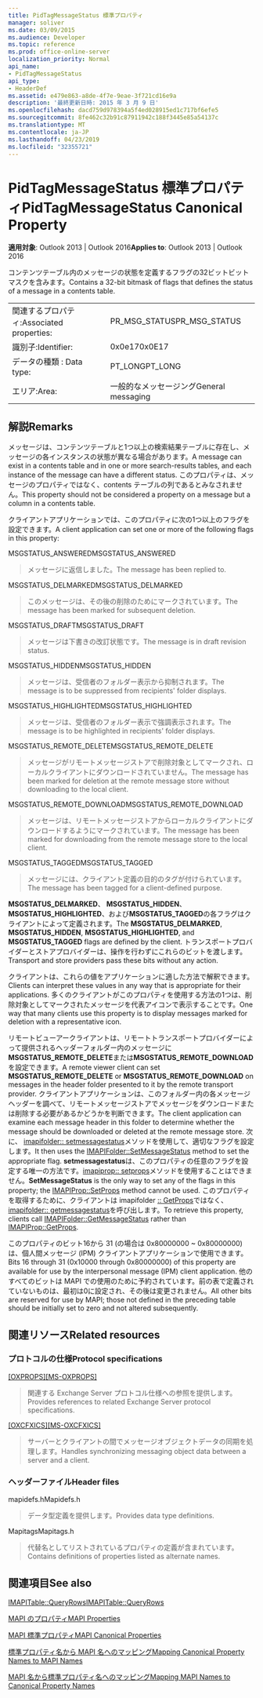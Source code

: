 ```yaml
---
title: PidTagMessageStatus 標準プロパティ
manager: soliver
ms.date: 03/09/2015
ms.audience: Developer
ms.topic: reference
ms.prod: office-online-server
localization_priority: Normal
api_name:
- PidTagMessageStatus
api_type:
- HeaderDef
ms.assetid: e479e863-a8de-4f7e-9eae-3f721cd16e9a
description: '最終更新日時: 2015 年 3 月 9 日'
ms.openlocfilehash: dacd759d978394a5f4ed028915ed1c717bf6efe5
ms.sourcegitcommit: 8fe462c32b91c87911942c188f3445e85a54137c
ms.translationtype: MT
ms.contentlocale: ja-JP
ms.lasthandoff: 04/23/2019
ms.locfileid: "32355721"
---
```

# <a name="pidtagmessagestatus-canonical-property"></a><span data-ttu-id="1fe08-103">PidTagMessageStatus 標準プロパティ</span><span class="sxs-lookup"><span data-stu-id="1fe08-103">PidTagMessageStatus Canonical Property</span></span>

  
  
<span data-ttu-id="1fe08-104">**適用対象**: Outlook 2013 | Outlook 2016</span><span class="sxs-lookup"><span data-stu-id="1fe08-104">**Applies to**: Outlook 2013 | Outlook 2016</span></span> 
  
<span data-ttu-id="1fe08-105">コンテンツテーブル内のメッセージの状態を定義するフラグの32ビットビットマスクを含みます。</span><span class="sxs-lookup"><span data-stu-id="1fe08-105">Contains a 32-bit bitmask of flags that defines the status of a message in a contents table.</span></span> 
  
|||
|:-----|:-----|
|<span data-ttu-id="1fe08-106">関連するプロパティ:</span><span class="sxs-lookup"><span data-stu-id="1fe08-106">Associated properties:</span></span>  <br/> |<span data-ttu-id="1fe08-107">PR_MSG_STATUS</span><span class="sxs-lookup"><span data-stu-id="1fe08-107">PR_MSG_STATUS</span></span>  <br/> |
|<span data-ttu-id="1fe08-108">識別子:</span><span class="sxs-lookup"><span data-stu-id="1fe08-108">Identifier:</span></span>  <br/> |<span data-ttu-id="1fe08-109">0x0e17</span><span class="sxs-lookup"><span data-stu-id="1fe08-109">0x0E17</span></span>  <br/> |
|<span data-ttu-id="1fe08-110">データの種類 : </span><span class="sxs-lookup"><span data-stu-id="1fe08-110">Data type:</span></span>  <br/> |<span data-ttu-id="1fe08-111">PT_LONG</span><span class="sxs-lookup"><span data-stu-id="1fe08-111">PT_LONG</span></span>  <br/> |
|<span data-ttu-id="1fe08-112">エリア:</span><span class="sxs-lookup"><span data-stu-id="1fe08-112">Area:</span></span>  <br/> |<span data-ttu-id="1fe08-113">一般的なメッセージング</span><span class="sxs-lookup"><span data-stu-id="1fe08-113">General messaging</span></span>  <br/> |
   
## <a name="remarks"></a><span data-ttu-id="1fe08-114">解説</span><span class="sxs-lookup"><span data-stu-id="1fe08-114">Remarks</span></span>

<span data-ttu-id="1fe08-115">メッセージは、コンテンツテーブルと1つ以上の検索結果テーブルに存在し、メッセージの各インスタンスの状態が異なる場合があります。</span><span class="sxs-lookup"><span data-stu-id="1fe08-115">A message can exist in a contents table and in one or more search-results tables, and each instance of the message can have a different status.</span></span> <span data-ttu-id="1fe08-116">このプロパティは、メッセージのプロパティではなく、contents テーブルの列であるとみなされません。</span><span class="sxs-lookup"><span data-stu-id="1fe08-116">This property should not be considered a property on a message but a column in a contents table.</span></span> 
  
<span data-ttu-id="1fe08-117">クライアントアプリケーションでは、このプロパティに次の1つ以上のフラグを設定できます。</span><span class="sxs-lookup"><span data-stu-id="1fe08-117">A client application can set one or more of the following flags in this property:</span></span> 
  
<span data-ttu-id="1fe08-118">MSGSTATUS_ANSWERED</span><span class="sxs-lookup"><span data-stu-id="1fe08-118">MSGSTATUS_ANSWERED</span></span> 
  
> <span data-ttu-id="1fe08-119">メッセージに返信しました。</span><span class="sxs-lookup"><span data-stu-id="1fe08-119">The message has been replied to.</span></span> 
    
<span data-ttu-id="1fe08-120">MSGSTATUS_DELMARKED</span><span class="sxs-lookup"><span data-stu-id="1fe08-120">MSGSTATUS_DELMARKED</span></span> 
  
> <span data-ttu-id="1fe08-121">このメッセージは、その後の削除のためにマークされています。</span><span class="sxs-lookup"><span data-stu-id="1fe08-121">The message has been marked for subsequent deletion.</span></span> 
    
<span data-ttu-id="1fe08-122">MSGSTATUS_DRAFT</span><span class="sxs-lookup"><span data-stu-id="1fe08-122">MSGSTATUS_DRAFT</span></span> 
  
> <span data-ttu-id="1fe08-123">メッセージは下書きの改訂状態です。</span><span class="sxs-lookup"><span data-stu-id="1fe08-123">The message is in draft revision status.</span></span> 
    
<span data-ttu-id="1fe08-124">MSGSTATUS_HIDDEN</span><span class="sxs-lookup"><span data-stu-id="1fe08-124">MSGSTATUS_HIDDEN</span></span> 
  
> <span data-ttu-id="1fe08-125">メッセージは、受信者のフォルダー表示から抑制されます。</span><span class="sxs-lookup"><span data-stu-id="1fe08-125">The message is to be suppressed from recipients' folder displays.</span></span> 
    
<span data-ttu-id="1fe08-126">MSGSTATUS_HIGHLIGHTED</span><span class="sxs-lookup"><span data-stu-id="1fe08-126">MSGSTATUS_HIGHLIGHTED</span></span> 
  
> <span data-ttu-id="1fe08-127">メッセージは、受信者のフォルダー表示で強調表示されます。</span><span class="sxs-lookup"><span data-stu-id="1fe08-127">The message is to be highlighted in recipients' folder displays.</span></span> 
    
<span data-ttu-id="1fe08-128">MSGSTATUS_REMOTE_DELETE</span><span class="sxs-lookup"><span data-stu-id="1fe08-128">MSGSTATUS_REMOTE_DELETE</span></span> 
  
> <span data-ttu-id="1fe08-129">メッセージがリモートメッセージストアで削除対象としてマークされ、ローカルクライアントにダウンロードされていません。</span><span class="sxs-lookup"><span data-stu-id="1fe08-129">The message has been marked for deletion at the remote message store without downloading to the local client.</span></span> 
    
<span data-ttu-id="1fe08-130">MSGSTATUS_REMOTE_DOWNLOAD</span><span class="sxs-lookup"><span data-stu-id="1fe08-130">MSGSTATUS_REMOTE_DOWNLOAD</span></span> 
  
> <span data-ttu-id="1fe08-131">メッセージは、リモートメッセージストアからローカルクライアントにダウンロードするようにマークされています。</span><span class="sxs-lookup"><span data-stu-id="1fe08-131">The message has been marked for downloading from the remote message store to the local client.</span></span> 
    
<span data-ttu-id="1fe08-132">MSGSTATUS_TAGGED</span><span class="sxs-lookup"><span data-stu-id="1fe08-132">MSGSTATUS_TAGGED</span></span> 
  
> <span data-ttu-id="1fe08-133">メッセージには、クライアント定義の目的のタグが付けられています。</span><span class="sxs-lookup"><span data-stu-id="1fe08-133">The message has been tagged for a client-defined purpose.</span></span>
    
<span data-ttu-id="1fe08-134">**MSGSTATUS_DELMARKED**、 **MSGSTATUS_HIDDEN**、 **MSGSTATUS_HIGHLIGHTED**、および**MSGSTATUS_TAGGED**の各フラグはクライアントによって定義されます。</span><span class="sxs-lookup"><span data-stu-id="1fe08-134">The **MSGSTATUS_DELMARKED**, **MSGSTATUS_HIDDEN**, **MSGSTATUS_HIGHLIGHTED**, and **MSGSTATUS_TAGGED** flags are defined by the client.</span></span> <span data-ttu-id="1fe08-135">トランスポートプロバイダーとストアプロバイダーは、操作を行わずにこれらのビットを渡します。</span><span class="sxs-lookup"><span data-stu-id="1fe08-135">Transport and store providers pass these bits without any action.</span></span> 
  
<span data-ttu-id="1fe08-136">クライアントは、これらの値をアプリケーションに適した方法で解釈できます。</span><span class="sxs-lookup"><span data-stu-id="1fe08-136">Clients can interpret these values in any way that is appropriate for their applications.</span></span> <span data-ttu-id="1fe08-137">多くのクライアントがこのプロパティを使用する方法の1つは、削除対象としてマークされたメッセージを代表アイコンで表示することです。</span><span class="sxs-lookup"><span data-stu-id="1fe08-137">One way that many clients use this property is to display messages marked for deletion with a representative icon.</span></span> 
  
<span data-ttu-id="1fe08-138">リモートビューアークライアントは、リモートトランスポートプロバイダーによって提供されるヘッダーフォルダー内のメッセージに**MSGSTATUS_REMOTE_DELETE**または**MSGSTATUS_REMOTE_DOWNLOAD**を設定できます。</span><span class="sxs-lookup"><span data-stu-id="1fe08-138">A remote viewer client can set **MSGSTATUS_REMOTE_DELETE** or **MSGSTATUS_REMOTE_DOWNLOAD** on messages in the header folder presented to it by the remote transport provider.</span></span> <span data-ttu-id="1fe08-139">クライアントアプリケーションは、このフォルダー内の各メッセージヘッダーを調べて、リモートメッセージストアでメッセージをダウンロードまたは削除する必要があるかどうかを判断できます。</span><span class="sxs-lookup"><span data-stu-id="1fe08-139">The client application can examine each message header in this folder to determine whether the message should be downloaded or deleted at the remote message store.</span></span> <span data-ttu-id="1fe08-140">次に、 [imapifolder:: setmessagestatus](imapifolder-setmessagestatus.md)メソッドを使用して、適切なフラグを設定します。</span><span class="sxs-lookup"><span data-stu-id="1fe08-140">It then uses the [IMAPIFolder::SetMessageStatus](imapifolder-setmessagestatus.md) method to set the appropriate flag.</span></span> <span data-ttu-id="1fe08-141">**setmessagestatus**は、このプロパティの任意のフラグを設定する唯一の方法です。[imapiprop:: setprops](imapiprop-setprops.md)メソッドを使用することはできません。</span><span class="sxs-lookup"><span data-stu-id="1fe08-141">**SetMessageStatus** is the only way to set any of the flags in this property; the [IMAPIProp::SetProps](imapiprop-setprops.md) method cannot be used.</span></span> <span data-ttu-id="1fe08-142">このプロパティを取得するために、クライアントは imapifolder [:: GetProps](imapiprop-getprops.md)ではなく、 [imapifolder:: getmessagestatus](imapifolder-getmessagestatus.md)を呼び出します。</span><span class="sxs-lookup"><span data-stu-id="1fe08-142">To retrieve this property, clients call [IMAPIFolder::GetMessageStatus](imapifolder-getmessagestatus.md) rather than [IMAPIProp::GetProps](imapiprop-getprops.md).</span></span>
  
<span data-ttu-id="1fe08-143">このプロパティのビット16から 31 (の場合は 0x80000000 ~ 0x80000000) は、個人間メッセージ (IPM) クライアントアプリケーションで使用できます。</span><span class="sxs-lookup"><span data-stu-id="1fe08-143">Bits 16 through 31 (0x10000 through 0x80000000) of this property are available for use by the interpersonal message (IPM) client application.</span></span> <span data-ttu-id="1fe08-144">他のすべてのビットは MAPI での使用のために予約されています。前の表で定義されていないものは、最初は0に設定され、その後は変更されません。</span><span class="sxs-lookup"><span data-stu-id="1fe08-144">All other bits are reserved for use by MAPI; those not defined in the preceding table should be initially set to zero and not altered subsequently.</span></span> 
  
## <a name="related-resources"></a><span data-ttu-id="1fe08-145">関連リソース</span><span class="sxs-lookup"><span data-stu-id="1fe08-145">Related resources</span></span>

### <a name="protocol-specifications"></a><span data-ttu-id="1fe08-146">プロトコルの仕様</span><span class="sxs-lookup"><span data-stu-id="1fe08-146">Protocol specifications</span></span>

<span data-ttu-id="1fe08-147">[[OXPROPS]](https://msdn.microsoft.com/library/f6ab1613-aefe-447d-a49c-18217230b148%28Office.15%29.aspx)</span><span class="sxs-lookup"><span data-stu-id="1fe08-147">[[MS-OXPROPS]](https://msdn.microsoft.com/library/f6ab1613-aefe-447d-a49c-18217230b148%28Office.15%29.aspx)</span></span>
  
> <span data-ttu-id="1fe08-148">関連する Exchange Server プロトコル仕様への参照を提供します。</span><span class="sxs-lookup"><span data-stu-id="1fe08-148">Provides references to related Exchange Server protocol specifications.</span></span>
    
<span data-ttu-id="1fe08-149">[[OXCFXICS]](https://msdn.microsoft.com/library/b9752f3d-d50d-44b8-9e6b-608a117c8532%28Office.15%29.aspx)</span><span class="sxs-lookup"><span data-stu-id="1fe08-149">[[MS-OXCFXICS]](https://msdn.microsoft.com/library/b9752f3d-d50d-44b8-9e6b-608a117c8532%28Office.15%29.aspx)</span></span>
  
> <span data-ttu-id="1fe08-150">サーバーとクライアントの間でメッセージオブジェクトデータの同期を処理します。</span><span class="sxs-lookup"><span data-stu-id="1fe08-150">Handles synchronizing messaging object data between a server and a client.</span></span>
    
### <a name="header-files"></a><span data-ttu-id="1fe08-151">ヘッダーファイル</span><span class="sxs-lookup"><span data-stu-id="1fe08-151">Header files</span></span>

<span data-ttu-id="1fe08-152">mapidefs.h</span><span class="sxs-lookup"><span data-stu-id="1fe08-152">Mapidefs.h</span></span>
  
> <span data-ttu-id="1fe08-153">データ型定義を提供します。</span><span class="sxs-lookup"><span data-stu-id="1fe08-153">Provides data type definitions.</span></span>
    
<span data-ttu-id="1fe08-154">Mapitags</span><span class="sxs-lookup"><span data-stu-id="1fe08-154">Mapitags.h</span></span>
  
> <span data-ttu-id="1fe08-155">代替名としてリストされているプロパティの定義が含まれています。</span><span class="sxs-lookup"><span data-stu-id="1fe08-155">Contains definitions of properties listed as alternate names.</span></span>
    
## <a name="see-also"></a><span data-ttu-id="1fe08-156">関連項目</span><span class="sxs-lookup"><span data-stu-id="1fe08-156">See also</span></span>



[<span data-ttu-id="1fe08-157">IMAPITable::QueryRows</span><span class="sxs-lookup"><span data-stu-id="1fe08-157">IMAPITable::QueryRows</span></span>](imapitable-queryrows.md)


[<span data-ttu-id="1fe08-158">MAPI のプロパティ</span><span class="sxs-lookup"><span data-stu-id="1fe08-158">MAPI Properties</span></span>](mapi-properties.md)
  
[<span data-ttu-id="1fe08-159">MAPI 標準プロパティ</span><span class="sxs-lookup"><span data-stu-id="1fe08-159">MAPI Canonical Properties</span></span>](mapi-canonical-properties.md)
  
[<span data-ttu-id="1fe08-160">標準プロパティ名から MAPI 名へのマッピング</span><span class="sxs-lookup"><span data-stu-id="1fe08-160">Mapping Canonical Property Names to MAPI Names</span></span>](mapping-canonical-property-names-to-mapi-names.md)
  
[<span data-ttu-id="1fe08-161">MAPI 名から標準プロパティ名へのマッピング</span><span class="sxs-lookup"><span data-stu-id="1fe08-161">Mapping MAPI Names to Canonical Property Names</span></span>](mapping-mapi-names-to-canonical-property-names.md)

